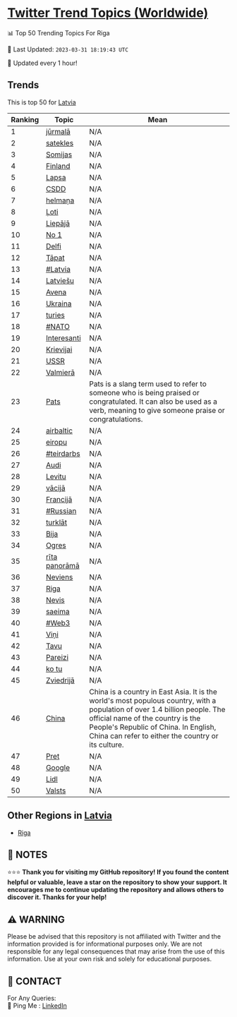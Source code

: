 [Twitter Trend Topics (Worldwide)](https://github.com/ErcinDedeoglu/Twitter-Trend-Topics)
==========


📊 Top 50 Trending Topics For Riga

📆 Last Updated: `2023-03-31 18:19:43 UTC`

🔧 Updated every 1 hour!


## Trends

This is top 50 for [Latvia](</Latvia>)

| Ranking | Topic | Mean |
| ------- | ------------ | ------------ |
| 1 | [jūrmalā](http://twitter.com/search?q=j%c5%abrmal%c4%81) | N/A |
| 2 | [satekles](http://twitter.com/search?q=satekles) | N/A |
| 3 | [Somijas](http://twitter.com/search?q=Somijas) | N/A |
| 4 | [Finland](http://twitter.com/search?q=Finland) | N/A |
| 5 | [Lapsa](http://twitter.com/search?q=Lapsa) | N/A |
| 6 | [CSDD](http://twitter.com/search?q=CSDD) | N/A |
| 7 | [helmaņa](http://twitter.com/search?q=helma%c5%86a) | N/A |
| 8 | [Ļoti](http://twitter.com/search?q=%c4%bboti) | N/A |
| 9 | [Liepājā](http://twitter.com/search?q=Liep%c4%81j%c4%81) | N/A |
| 10 | [No 1](http://twitter.com/search?q=No+1) | N/A |
| 11 | [Delfi](http://twitter.com/search?q=Delfi) | N/A |
| 12 | [Tāpat](http://twitter.com/search?q=T%c4%81pat) | N/A |
| 13 | [#Latvia](http://twitter.com/search?q=%23Latvia) | N/A |
| 14 | [Latviešu](http://twitter.com/search?q=Latvie%c5%a1u) | N/A |
| 15 | [Avena](http://twitter.com/search?q=Avena) | N/A |
| 16 | [Ukraina](http://twitter.com/search?q=Ukraina) | N/A |
| 17 | [turies](http://twitter.com/search?q=turies) | N/A |
| 18 | [#NATO](http://twitter.com/search?q=%23NATO) | N/A |
| 19 | [Interesanti](http://twitter.com/search?q=Interesanti) | N/A |
| 20 | [Krievijai](http://twitter.com/search?q=Krievijai) | N/A |
| 21 | [USSR](http://twitter.com/search?q=USSR) | N/A |
| 22 | [Valmierā](http://twitter.com/search?q=Valmier%c4%81) | N/A |
| 23 | [Pats](http://twitter.com/search?q=Pats) | Pats is a slang term used to refer to someone who is being praised or congratulated. It can also be used as a verb, meaning to give someone praise or congratulations. |
| 24 | [airbaltic](http://twitter.com/search?q=airbaltic) | N/A |
| 25 | [eiropu](http://twitter.com/search?q=eiropu) | N/A |
| 26 | [#teirdarbs](http://twitter.com/search?q=%23teirdarbs) | N/A |
| 27 | [Audi](http://twitter.com/search?q=Audi) | N/A |
| 28 | [Levitu](http://twitter.com/search?q=Levitu) | N/A |
| 29 | [vācijā](http://twitter.com/search?q=v%c4%81cij%c4%81) | N/A |
| 30 | [Francijā](http://twitter.com/search?q=Francij%c4%81) | N/A |
| 31 | [#Russian](http://twitter.com/search?q=%23Russian) | N/A |
| 32 | [turklāt](http://twitter.com/search?q=turkl%c4%81t) | N/A |
| 33 | [Bija](http://twitter.com/search?q=Bija) | N/A |
| 34 | [Ogres](http://twitter.com/search?q=Ogres) | N/A |
| 35 | [rīta panorāmā](http://twitter.com/search?q=r%c4%abta+panor%c4%81m%c4%81) | N/A |
| 36 | [Neviens](http://twitter.com/search?q=Neviens) | N/A |
| 37 | [Riga](http://twitter.com/search?q=Riga) | N/A |
| 38 | [Nevis](http://twitter.com/search?q=Nevis) | N/A |
| 39 | [saeima](http://twitter.com/search?q=saeima) | N/A |
| 40 | [#Web3](http://twitter.com/search?q=%23Web3) | N/A |
| 41 | [Viņi](http://twitter.com/search?q=Vi%c5%86i) | N/A |
| 42 | [Tavu](http://twitter.com/search?q=Tavu) | N/A |
| 43 | [Pareizi](http://twitter.com/search?q=Pareizi) | N/A |
| 44 | [ko tu](http://twitter.com/search?q=ko+tu) | N/A |
| 45 | [Zviedrijā](http://twitter.com/search?q=Zviedrij%c4%81) | N/A |
| 46 | [China](http://twitter.com/search?q=China) | China is a country in East Asia. It is the world's most populous country, with a population of over 1.4 billion people. The official name of the country is the People's Republic of China. In English, China can refer to either the country or its culture. |
| 47 | [Pret](http://twitter.com/search?q=Pret) | N/A |
| 48 | [Google](http://twitter.com/search?q=Google) | N/A |
| 49 | [Lidl](http://twitter.com/search?q=Lidl) | N/A |
| 50 | [Valsts](http://twitter.com/search?q=Valsts) | N/A |



## Other Regions in [Latvia](</Latvia>)

* [Riga](</Latvia/Riga.md>)



## 📝 NOTES

⭐⭐⭐ **Thank you for visiting my GitHub repository! If you found the content helpful or valuable, leave a star on the repository to show your support. It encourages me to continue updating the repository and allows others to discover it. Thanks for your help!**


## ⚠️ WARNING

Please be advised that this repository is not affiliated with Twitter and the information provided is for informational purposes only. We are not responsible for any legal consequences that may arise from the use of this information. Use at your own risk and solely for educational purposes.


## 📨 CONTACT

 For Any Queries:  
            🏓 Ping Me : [LinkedIn](https://www.linkedin.com/in/ercindedeoglu/)
